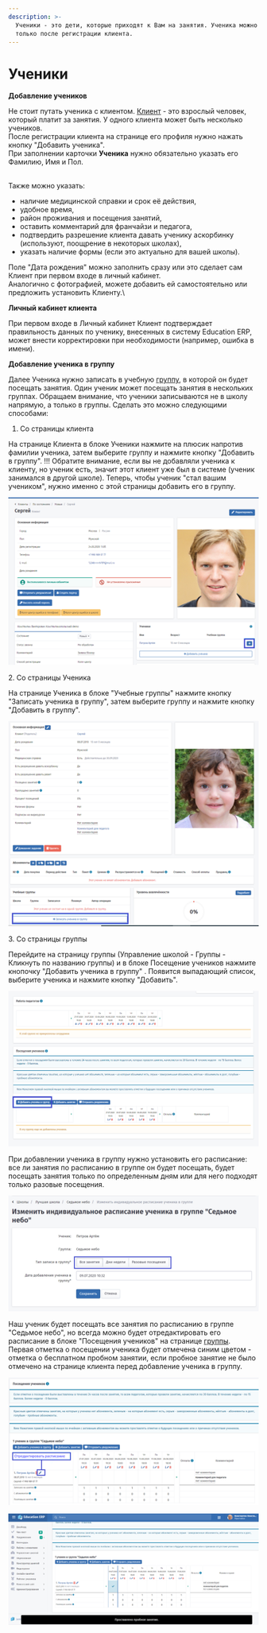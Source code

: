 ```yaml
---
description: >-
  Ученики - это дети, которые приходят к Вам на занятия. Ученика можно добавить
  только после регистрации клиента.
---
```


# Ученики

**Добавление учеников**&#x20;

Не стоит путать ученика с клиентом. [Клиент](../klienty/) - это взрослый человек, который платит за занятия. У одного клиента может быть несколько учеников.\
После регистрации клиента на странице его профиля нужно нажать кнопку "Добавить ученика".\
При заполнении карточки **Ученика** нужно обязательно указать его Фамилию, Имя и Пол.

\
Также можно указать:

* наличие медицинской справки и срок её действия,
* удобное время,
* район проживания и посещения занятий,
* оставить комментарий для франчайзи и педагога,
* подтвердить разрешение клиента давать ученику аскорбинку (используют, поощрение в некоторых школах),
* указать наличие формы (если это актуально для вашей школы).

Поле "Дата рождения" можно заполнить сразу или это сделает сам Клиент при первом входе в личный кабинет.\
Аналогично с фотографией, можете добавить ей самостоятельно или предложить установить Клиенту.\


**Личный кабинет клиента**

При первом входе в Личный кабинет Клиент подтверждает правильность данных по ученику, внесенных в систему Education ERP, может внести корректировки при необходимости (например, ошибка в имени).

**Добавление ученика в группу**

Далее Ученика нужно записать в учебную [группу](../nachalo-raboty/shkola/gruppa/dobavlenie-grupp.md), в которой он будет посещать занятия. Один ученик может посещать занятия в нескольких группах. Обращаем внимание, что ученики записываются не в школу напрямую, а только в группы. Сделать это можно следующими способами:

1. Со страницы клиента

На странице Клиента в блоке Ученики нажмите на плюсик напротив фамилии ученика, затем выберите группу и нажмите кнопку "Добавить в группу". !!! Обратите внимание, если вы не добавляли ученика к клиенту, но ученик есть, значит этот клиент уже был в системе (ученик занимался в другой школе). Теперь, чтобы ученик "стал вашим учеником", нужно именно с этой страницы добавить его в группу.

![](<../.gitbook/assets/61 (1).png>)

&#x20;   2\. Со страницы Ученика

На странице Ученика в блоке "Учебные группы" нажмите кнопку "Записать ученика в группу", затем выберите группу и нажмите кнопку "Добавить в группу".

![](../.gitbook/assets/62.png)

&#x20;   3\. Со страницы группы

Перейдите на страницу группы (Управление школой -  Группы -  Кликнуть по названию группы) и в блоке Посещение учеников нажмите кнопочку "Добавить ученика в группу" . Появится выпадающий список, выберите ученика и нажмите кнопку "Добавить".

![](../.gitbook/assets/63.png)

При добавлении ученика в группу нужно установить его расписание: все ли занятия по расписанию в группе он будет посещать, будет посещать занятия только по определенным дням или для него подходят только разовые посещения.

![](../.gitbook/assets/64.png)

Наш ученик будет посещать все занятия по расписанию в группе "Седьмое небо", но всегда можно будет отредактировать его расписание в блоке "Посещения учеников" на странице [группы](../nachalo-raboty/shkola/gruppa/dobavlenie-grupp.md).\
Первая отметка о посещении ученика будет отмечена синим цветом - отметка о бесплатном пробном занятии, если пробное занятие не было отмечено на странице клиента перед добавление ученика в группу.

![](<../.gitbook/assets/65 (1).png>)

![](../.gitbook/assets/66.png)
